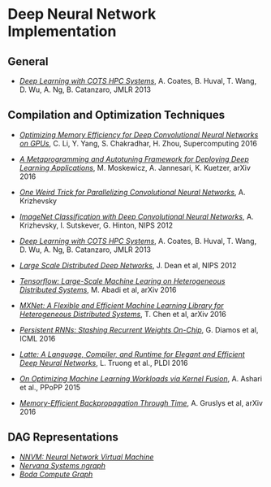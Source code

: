 # Deep Neural Network Implementation

## General

* [_Deep Learning with COTS HPC Systems_](http://www.jmlr.org/proceedings/papers/v28/coates13.pdf), A. Coates, B. Huval, T. Wang, D. Wu, A. Ng, B. Catanzaro, JMLR 2013

## Compilation and Optimization Techniques

* [_Optimizing Memory Efficiency for Deep Convolutional Neural Networks on GPUs_](https://arxiv.org/pdf/1610.03618v1.pdf), C. Li, Y. Yang, S. Chakradhar, H. Zhou, Supercomputing 2016

* [_A Metaprogramming and Autotuning Framework for Deploying Deep Learning Applications_](https://arxiv.org/abs/1611.06945), M. Moskewicz, A. Jannesari, K. Kuetzer, arXiv 2016

* [_One Weird Trick for Parallelizing Convolutional Neural Networks_](https://arxiv.org/abs/1404.5997), A. Krizhevsky

* [_ImageNet Classification with Deep Convolutional Neural Networks_](https://papers.nips.cc/paper/4824-imagenet-classification-with-deep-convolutional-neural-networks.pdf), A. Krizhevsky, I. Sutskever, G. Hinton, NIPS 2012

* [_Deep Learning with COTS HPC Systems_](http://www.jmlr.org/proceedings/papers/v28/coates13.pdf), A. Coates, B. Huval, T. Wang, D. Wu, A. Ng, B. Catanzaro, JMLR 2013

* [_Large Scale Distributed Deep Networks_](http://research.google.com/archive/large_deep_networks_nips2012.html), J. Dean et al, NIPS 2012

* [_Tensorflow: Large-Scale Machine Learing on Heterogeneous Distributed Systems_](https://arxiv.org/abs/1603.04467), M. Abadi et al, arXiv 2016

* [_MXNet: A Flexible and Efficient Machine Learning Library for Heterogeneous Distributed Systems_](https://arxiv.org/abs/1512.01274), T. Chen et al, arXiv 2016

* [_Persistent RNNs: Stashing Recurrent Weights On-Chip_](http://jmlr.org/proceedings/papers/v48/diamos16.pdf), G. Diamos et al, ICML 2016

* [_Latte: A Language, Compiler, and Runtime for Elegant and Efficient Deep Neural Networks_](http://www.thev.net/PaulLiu/download/p209-truong.pdf), L. Truong et al., PLDI 2016

* [_On Optimizing Machine Learning Workloads via Kernel Fusion_](http://dl.acm.org/citation.cfm?id=2688521), A. Ashari et al., PPoPP 2015

* [_Memory-Efficient Backpropagation Through Time_](https://arxiv.org/abs/1606.03401), A. Gruslys et al, arXiv 2016

## DAG Representations

* [_NNVM: Neural Network Virtual Machine_](https://github.com/dmlc/nnvm)
* [_Nervana Systems ngraph_](https://github.com/NervanaSystems/ngraph)
* [_Boda Compute Graph_](https://github.com/moskewcz/boda)
